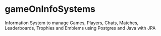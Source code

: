 # gameOnInfoSystems
Information System to manage Games, Players, Chats, Matches, Leaderboards, Trophies and Emblems using Postgres and Java with JPA
